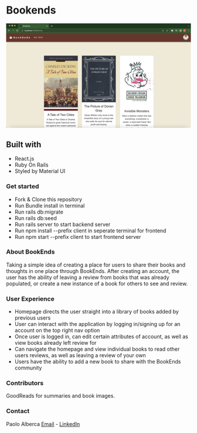
# Bookends

![Homepage](https://github.com/omgitsmiles/BookEnds/blob/main/BookEnds.png)
## Built with

- React.js
- Ruby On Rails
- Styled by Material UI

### Get started

- Fork & Clone this repository
- Run Bundle install in terminal
- Run rails db:migrate
- Run rails db:seed
- Run rails server to start backend server
- Run npm install --prefix client in seperate terminal for frontend
- Run npm start --prefix client to start frontend server

### About BookEnds

Taking a simple idea of creating a place for users to share their books and thoughts in one place through BookEnds. After creating an account, the user has the ability of leaving a review from books that was already populated, or create a new instance of a book for others to see and review. 

### User Experience

- Homepage directs the user straight into a library of books added by previous users
- User can interact with the application by logging in/signing up for an account on the top right nav option
- Once user is logged in, can edit certain attributes of account, as well as view books already left review for
- Can navigate the homepage and view individual books to read other users reviews, as well as leaving a review of your own
- Users have the ability to add a new book to share with the BookEnds community

### Contributors

GoodReads for summaries and book images.

### Contact
Paolo Alberca [Email](mailto:paolo.alberca@gmail.com) - [LinkedIn](https://www.linkedin.com/in/paolo-alberca-069384b8/)
